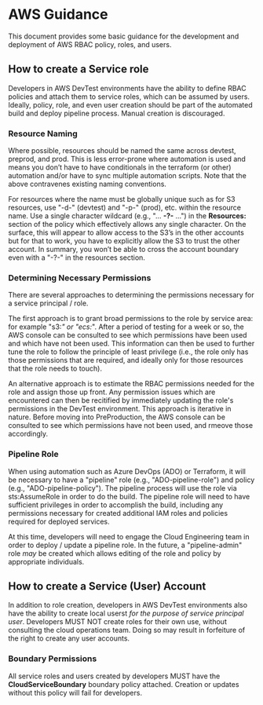 # AWS Guidance
This document provides some basic guidance for the development and deployment
of AWS RBAC policy, roles, and users.

## How to create a Service role
Developers in AWS DevTest environments have the ability to define RBAC policies and attach
them to service roles, which can be assumed by users.
Ideally, policy, role, and even user creation should be part of the automated build and deploy pipeline process.
Manual creation is discouraged.

### Resource Naming
Where possible, resources should be named the same across devtest, preprod, and prod. 
This is less error-prone where automation is used and means you don’t have to have conditionals
in the terraform (or other) automation and/or have to sync multiple automation scripts.
Note that the above contravenes existing naming conventions.

For resources where the name must be globally unique such as for S3 resources,
use "-d-" (devtest) and "-p-" (prod), etc. within the resource name.
Use a single character wildcard (e.g., "… **-?-** …") in the **Resources:** section of the policy
which effectively allows any single character.
On the surface, this will appear to allow access to the S3’s in the other accounts but for that to work,
you have to explicitly allow the S3 to trust the other account.
In summary, you won’t be able to cross the account boundary even with a "-?-" in the resources section.

### Determining Necessary Permissions
There are several approaches to determining the permissions necessary for a service principal / role.

The first approach is to grant broad permissions to the role by service area: for example "s3:*" or "ecs:*".
After a period of testing for a week or so, the AWS console can be consulted to see which permissions
have been used and which have not been used. This information can then be used to further tune the
role to follow the principle of least privilege (i.e., the role only has those permissions that are required,
and ideally only for those resources that the role needs to touch).

An alternative approach is to estimate the RBAC permissions needed for the role and assign those
up front. Any permission issues which are encountered can then be recitified by immediately updating
the role's permissions in the DevTest environment.  This approach is iterative in nature.
Before moving into PreProduction, the AWS console can be consulted to see which permissions
have not been used, and rmeove those accordingly.

### Pipeline Role
When using automation such as Azure DevOps (ADO) or Terraform, it will be necessary to have a "pipeline" role
(e.g., "ADO-pipeline-role") and policy  (e.g., "ADO-pipeline-policy"). The pipeline process will use
the role via sts:AssumeRole in order to do the build.  The pipeline role will need to have sufficient privileges
in order to accomplish the build, including any permissions necessary for created additional IAM roles and
policies required for deployed services.

At this time, developers will need to engage the Cloud Engineering team in order to deploy / update a pipeline role.
In the future, a "pipeline-admin" role *may* be created which allows editing of the role and policy by appropriate individuals.

## How to create a Service (User) Account
In addition to role creation, developers in AWS DevTest environments also have the ability to create local userst
*for the purpose of service principal user*. Developers MUST NOT create roles for their own use, without
consulting the cloud operations team.  Doing so may result in forfeiture of the right to create any user accounts.

### Boundary Permissions
All service roles and users created by developers MUST have the **CloudServiceBoundary** boundary policy
attached. Creation or updates without this policy will fail for developers.

